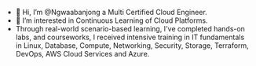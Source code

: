- 👋 Hi, I’m @Ngwaabanjong a Multi Certified Cloud Engineer. 
- 👀 I’m interested in Continuous Learning of Cloud Platforms.
- Through real-world scenario-based learning, I've completed hands-on labs, and courseworks, I received intensive training in IT fundamentals in Linux, Database, Compute, Networking, Security, Storage, Terraform, DevOps, AWS Cloud Services and Azure.

<!---
Ngwaabanjong/Ngwaabanjong is a ✨ special ✨ repository because its `README.md` (this file) appears on your GitHub profile.
You can click the Preview link to take a look at your changes.
--->
